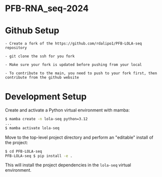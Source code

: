 # PFB-RNA_seq-2024


# Github Setup

    - Create a fork of the https://github.com/rdalipo1/PFB-LOLA-seq repository

    - git clone the ssh for you fork

    - Make sure your fork is updated before pushing from your local	

    - To contribute to the main, you need to push to your fork first, then contribute from the github website

# Development Setup

Create and activate a Python virtual environment with mamba:
```bash
$ mamba create -n lola-seq python=3.12
...
$ mamba activate lola-seq
```

Move to the top-level project directory and perform an "editable" install of the project:
```bash
$ cd PFB-LOLA-seq
PFB-LOLA-seq $ pip install -e .
```

This will install the project dependencies in the `lola-seq` virtual environment.
